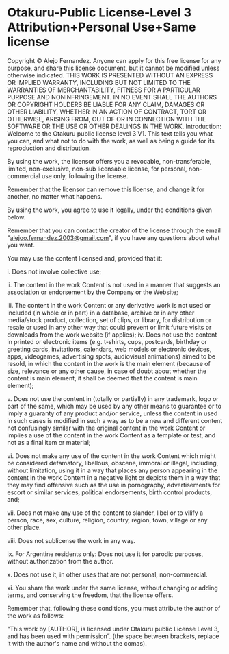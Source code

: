 # Otakuru-Public License-Level 3 Attribution+Personal Use+Same license

Copyright © Alejo Fernandez.
Anyone can apply for this free license for any purpose, and share this license document, but it cannot be modified unless otherwise indicated.
THIS WORK IS PRESENTED WITHOUT AN EXPRESS OR IMPLIED WARRANTY, INCLUDING BUT NOT LIMITED TO THE WARRANTIES OF MERCHANTABILITY, FITNESS FOR A PARTICULAR PURPOSE AND NONINFRINGEMENT. IN NO EVENT SHALL THE AUTHORS OR COPYRIGHT HOLDERS BE LIABLE FOR ANY CLAIM, DAMAGES OR OTHER LIABILITY, WHETHER IN AN ACTION OF CONTRACT, TORT OR OTHERWISE, ARISING FROM, OUT OF OR IN CONNECTION WITH THE SOFTWARE OR THE USE OR OTHER DEALINGS IN THE WORK.
Introduction: Welcome to the Otakuru public license level 3 V1. This text tells you what you can, and what not to do with the work, as well as being a guide for its reproduction and distribution.

By using the work, the licensor offers you a revocable, non-transferable, limited, non-exclusive, non-sub licensable license, for personal, non-commercial use only, following the license.

Remember that the licensor can remove this license, and change it for another, no matter what happens.

By using the work, you agree to use it legally, under the conditions given below.

Remember that you can contact the creator of the license through the email "alejoo.fernandez.2003@gmail.com", if you have any questions about what you want.

You may use the content licensed and, provided that it:

i. Does not involve collective use;

ii.	The content in the work Content is not used in a manner that suggests an association or endorsement by the Company or the Website;

iii.	The content in the work Content or any derivative work is not used or included (in whole or in part) in a database, archive or in any other media/stock product, collection, set of clips, or library, for distribution or resale or used in any other way that could prevent or limit future visits or downloads from the work website (if applies);
iv.	Does not use the content in printed or electronic items (e.g. t-shirts, cups, postcards, birthday or greeting cards, invitations, calendars, web models or electronic devices, apps, videogames, advertising spots, audiovisual animations) aimed to be resold, in which the content in the work is the main element (because of size, relevance or any other cause, in case of doubt about whether the content is main element, it shall be deemed that the content is main element);

v.	Does not use the content in (totally or partially) in any trademark, logo or part of the same, which may be used by any other means to guarantee or to imply a guaranty of any product and/or service, unless the content in used in such cases is modified in such a way as to be a new and different content not confusingly similar with the original content in the work Content or implies a use of the content in the work Content as a template or test, and not as a final item or material;

vi.	Does not make any use of the content in the work Content which might be considered defamatory, libellous, obscene, immoral or illegal, including, without limitation, using it in a way that places any person appearing in the content in the work Content in a negative light or depicts them in a way that they may find offensive such as the use in pornography, advertisements for escort or similar services, political endorsements, birth control products, and;

vii.	Does not make any use of the content to slander, libel or to vilify a person, race, sex, culture, religion, country, region, town, village or any other place.

viii.	Does not sublicense the work in any way.

ix.	For Argentine residents only: Does not use it for parodic purposes, without authorization from the author.

x.	Does not use it, in other uses that are not personal, non-commercial.

xi.	You share the work under the same license, without changing or adding terms, and conserving the freedom, that the license offers.

Remember that, following these conditions, you must attribute the author of the work as follows:

"This work by [AUTHOR], is licensed under Otakuru public License Level 3, and has been used with permission”. (the space between brackets, replace it with the author's name and without the comas).
